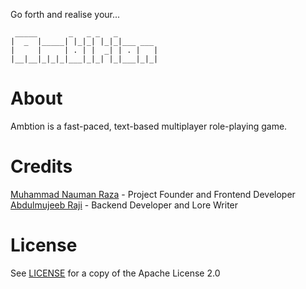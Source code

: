 Go forth and realise your...
```
 _____       _   _ _   _         
|  _  |_____| |_|_| |_|_|___ ___ 
|     |     | . | |  _| | . |   |
|__|__|_|_|_|___|_|_| |_|___|_|_|
```                           

# About
Ambtion is a fast-paced, text-based multiplayer role-playing game.

# Credits
[Muhammad Nauman Raza](https://github.com/devraza) - Project Founder and Frontend Developer  
[Abdulmujeeb Raji](https://github.com/midnadimple) - Backend Developer and Lore Writer
# License
See [LICENSE](/LICENSE) for a copy of the Apache License 2.0
